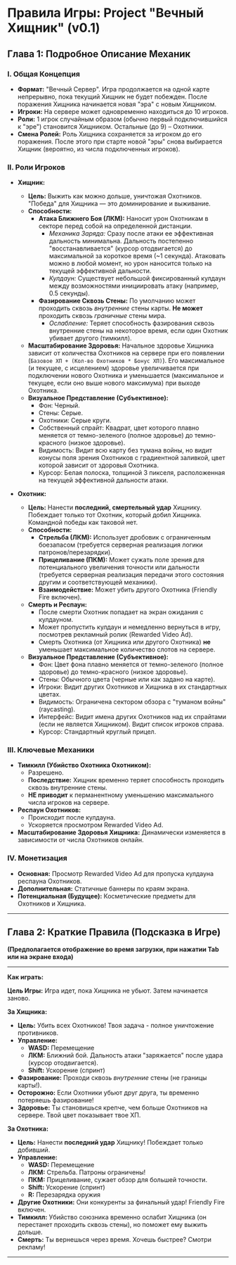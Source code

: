 # **Правила Игры: Project "Вечный Хищник" (v0.1)**

## **Глава 1: Подробное Описание Механик**

### I. Общая Концепция

*   **Формат:** "Вечный Сервер". Игра продолжается на одной карте непрерывно, пока текущий Хищник не будет побежден. После поражения Хищника начинается новая "эра" с новым Хищником.
*   **Игроки:** На сервере может одновременно находиться до 10 игроков.
*   **Роли:** 1 игрок случайным образом (обычно первый подключившийся к "эре") становится Хищником. Остальные (до 9) – Охотники.
*   **Смена Ролей:** Роль Хищника сохраняется за игроком до его поражения. После этого при старте новой "эры" снова выбирается Хищник (вероятно, из числа подключенных игроков).

### II. Роли Игроков

*   **Хищник:**
    *   **Цель:** Выжить как можно дольше, уничтожая Охотников. "Победа" для Хищника — это доминирование и выживание.
    *   **Способности:**
        *   **Атака Ближнего Боя (ЛКМ):** Наносит урон Охотникам в секторе перед собой на определенной дистанции.
            *   *Механика Заряда:* Сразу после атаки ее эффективная дальность минимальна. Дальность постепенно "восстанавливается" (курсор отодвигается) до максимальной за короткое время (~1 секунда). Атаковать можно в любой момент, но урон наносится только на текущей эффективной дальности.
            *   *Кулдаун:* Существует небольшой фиксированный кулдаун между возможностями инициировать атаку (например, 0.5 секунды).
        *   **Фазирование Сквозь Стены:** По умолчанию может проходить сквозь *внутренние* стены карты. **Не может** проходить сквозь *граничные* стены мира.
            *   *Ослабление:* Теряет способность фазирования сквозь внутренние стены на некоторое время, если один Охотник убивает другого (тимкилл).
    *   **Масштабирование Здоровья:** Начальное здоровье Хищника зависит от количества Охотников на сервере при его появлении (`Базовое ХП + (Кол-во Охотников * Бонус ХП)`). Его максимальное (и текущее, с исцелением) здоровье увеличивается при подключении нового Охотника и уменьшается (максимальное и текущее, если оно выше нового максимума) при выходе Охотника.
    *   **Визуальное Представление (Субъективное):**
        *   Фон: Черный.
        *   Стены: Серые.
        *   Охотники: Серые круги.
        *   Собственный спрайт: Квадрат, цвет которого плавно меняется от темно-зеленого (полное здоровье) до темно-красного (низкое здоровье).
        *   Видимость: Видит всю карту без тумана войны, но видит конусы поля зрения Охотников с градиентной заливкой, цвет которой зависит от здоровья Охотника.
        *   Курсор: Белая полоска, толщиной 3 пикселя, расположенная на текущей эффективной дальности атаки.

*   **Охотник:**
    *   **Цель:** Нанести **последний, смертельный удар** Хищнику. Побеждает только тот Охотник, который добил Хищника. Командной победы как таковой нет.
    *   **Способности:**
        *   **Стрельба (ЛКМ):** Использует дробовик с ограниченным боезапасом (требуется серверная реализация логики патронов/перезарядки).
        *   **Прицеливание (ПКМ):** Может сужать поле зрения для потенциального увеличения точности или дальности (требуется серверная реализация передачи этого состояния другим и соответствующей механики).
        *   **Взаимодействие:** Может убить другого Охотника (Friendly Fire включен).
    *   **Смерть и Респаун:**
        *   После смерти Охотник попадает на экран ожидания с кулдауном.
        *   Может пропустить кулдаун и немедленно вернуться в игру, посмотрев рекламный ролик (Rewarded Video Ad).
        *   Смерть Охотника (от Хищника или другого Охотника) **не** уменьшает максимальное количество слотов на сервере.
    *   **Визуальное Представление (Субъективное):**
        *   Фон: Цвет фона плавно меняется от темно-зеленого (полное здоровье) до темно-красного (низкое здоровье).
        *   Стены: Обычного цвета (черные или как задано на карте).
        *   Игроки: Видит других Охотников и Хищника в их стандартных цветах.
        *   Видимость: Ограничена сектором обзора с "туманом войны" (raycasting).
        *   Интерфейс: Видит имена других Охотников над их спрайтами (если не является Хищником). Видит список игроков справа.
        *   Курсор: Стандартный круглый прицел.

### III. Ключевые Механики

*   **Тимкилл (Убийство Охотника Охотником):**
    *   Разрешено.
    *   **Последствие:** Хищник временно теряет способность проходить сквозь внутренние стены.
    *   **НЕ приводит** к перманентному уменьшению максимального числа игроков на сервере.
*   **Респаун Охотников:**
    *   Происходит после кулдауна.
    *   Ускоряется просмотром Rewarded Video Ad.
*   **Масштабирование Здоровья Хищника:** Динамически изменяется в зависимости от числа Охотников онлайн.

### IV. Монетизация

*   **Основная:** Просмотр Rewarded Video Ad для пропуска кулдауна респауна Охотников.
*   **Дополнительная:** Статичные баннеры по краям экрана.
*   **Потенциальная (Будущее):** Косметические предметы для Охотников и Хищника.

---

## **Глава 2: Краткие Правила (Подсказка в Игре)**

**(Предполагается отображение во время загрузки, при нажатии Tab или на экране входа)**

---

**Как играть:**

**Цель Игры:** Игра идет, пока Хищника не убьют. Затем начинается заново.

**За Хищника:**

*   **Цель:** Убить всех Охотников! Твоя задача - полное уничтожение противников.
*   **Управление:**
    *   **WASD:** Перемещение
    *   **ЛКМ:** Ближний бой. Дальность атаки "заряжается" после удара (курсор отодвигается).
    *   **Shift:** Ускорение (спринт)
*   **Фазирование:** Проходи сквозь *внутренние* стены (не границы карты!).
*   **Осторожно:** Если Охотники убьют друг друга, ты временно потеряешь фазирование!
*   **Здоровье:** Ты становишься крепче, чем больше Охотников на сервере. Твой цвет показывает твое ХП.

**За Охотника:**

*   **Цель:** Нанести **последний удар** Хищнику! Побеждает только добивший.
*   **Управление:**
    *   **WASD:** Перемещение
    *   **ЛКМ:** Стрельба. Патроны ограничены!
    *   **ПКМ:** Прицеливание, сужает обзор для большей точности.
    *   **Shift:** Ускорение (спринт)
    *   **R:** Перезарядка оружия
*   **Другие Охотники:** Они конкуренты за финальный удар! Friendly Fire включен.
*   **Тимкилл:** Убийство союзника временно ослабит Хищника (он перестанет проходить сквозь стены), но поможет ему выжить дольше.
*   **Смерть:** Ты вернешься через время. Хочешь быстрее? Смотри рекламу!

---